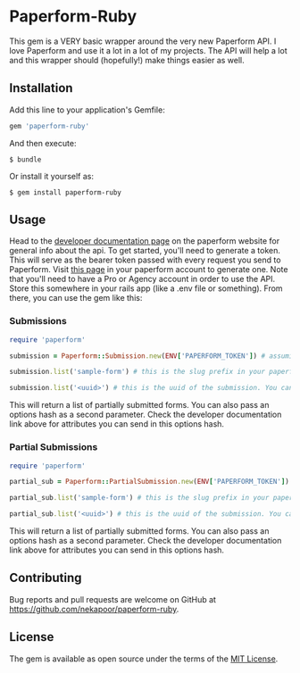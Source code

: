 # Paperform-Ruby

This gem is a VERY basic wrapper around the very new Paperform API. I love Paperform and use it a lot in a lot of my projects. The API will help a lot and this wrapper should (hopefully!) make things easier as well.

## Installation

Add this line to your application's Gemfile:

```ruby
gem 'paperform-ruby'
```

And then execute:

    $ bundle

Or install it yourself as:

    $ gem install paperform-ruby

## Usage

Head to the [developer documentation page](https://paperform.co/developer/api-v1-documentation/) on the paperform website for general info about the api. To get started, you'll need to generate a token. This will serve as the bearer token passed with every request you send to Paperform. Visit [this page](https://paperform.co/account/developer) in your paperform account to generate one. Note that you'll need to have a Pro or Agency account in order to use the API. Store this somewhere in your rails app (like a .env file or something). From there, you can use the gem like this:

### Submissions

```ruby
require 'paperform'

submission = Paperform::Submission.new(ENV['PAPERFORM_TOKEN']) # assuming I stored my paperform token in the env variable PAPERFORM_TOKEN

submission.list('sample-form') # this is the slug prefix in your paperform url. Ie, sample-form.paperform.co.

submission.list('<uuid>') # this is the uuid of the submission. You can find this value for a given submission in your paperform account

```

This will return a list of partially submitted forms. You can also pass an options hash as a second parameter. Check the developer documentation link above for attributes you can send in this options hash.


### Partial Submissions

```ruby
require 'paperform'

partial_sub = Paperform::PartialSubmission.new(ENV['PAPERFORM_TOKEN']) # assuming I stored my paperform token in the env variable PAPERFORM_TOKEN

partial_sub.list('sample-form') # this is the slug prefix in your paperform url. Ie, sample-form.paperform.co.

partial_sub.list('<uuid>') # this is the uuid of the submission. You can find this value for a given submission in your paperform account

```

This will return a list of partially submitted forms. You can also pass an options hash as a second parameter. Check the developer documentation link above for attributes you can send in this options hash.


## Contributing

Bug reports and pull requests are welcome on GitHub at https://github.com/nekapoor/paperform-ruby.

## License

The gem is available as open source under the terms of the [MIT License](https://opensource.org/licenses/MIT).

